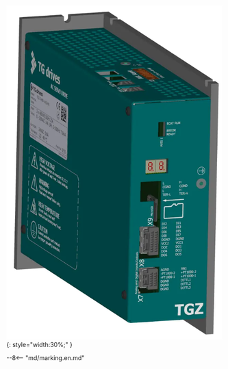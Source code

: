 
![pic](../../../../source/img/photo_TGZ-S-400-14_30-RI.webp){: style="width:30%;" }

--8<-- "md/marking.en.md"
